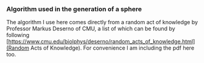 ### Algorithm used in the generation of a sphere

The algorithm I use here comes directly from a random act of knowledge by
Professor Markus Deserno of CMU, a list of which can be found by following
[https://www.cmu.edu/biolphys/deserno/random_acts_of_knowledge.html](Random Acts of Knowledge).
For convenience I am including the pdf here too.
